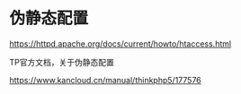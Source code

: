 # 伪静态配置

https://httpd.apache.org/docs/current/howto/htaccess.html 

TP官方文档，关于伪静态配置

https://www.kancloud.cn/manual/thinkphp5/177576
